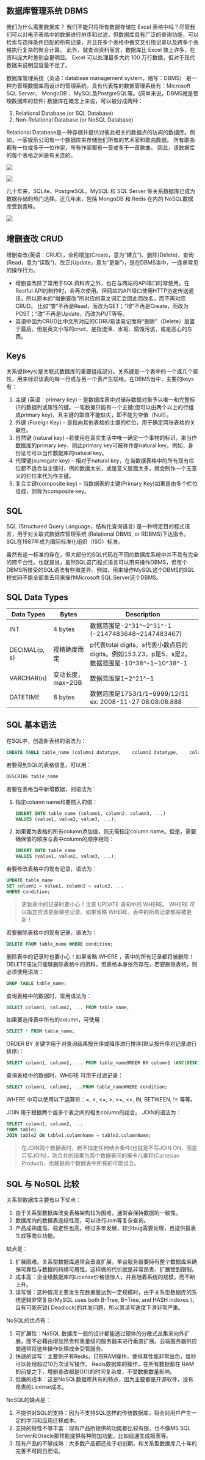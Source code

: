 ## 数据库管理系统 DBMS

我们为什么需要数据库？ 我们不能只将所有数据存储在 Excel 表格中吗？尽管我们可以对电子表格中的数据进行排序和过滤，但数据库具有广泛的查询功能，可以检索与选择条件匹配的所有记录，并且在多个表格中做交叉引用记录以及跨多个表格执行复杂的聚合计算。
此外，就查询资料而言，数据库比 Excel 快上许多，在资料庞大时差别会更明显。 Excel 可以处理最多大约 100 万行数据，但对于现代数据来说明显容量不足了。

数据库管理系统（英语：database management system，缩写：DBMS） 是一种为管理数据库而设计的管理系统。具有代表性的数据管理系统有：Microsoft SQL Server、 MongoDB 、MySQL及PostgreSQL等。(简单来说，DBMS就是管理数据库的软件)
数据库在概念上来说，可以被分成两种：

1. Relational Database (or SQL Database)
2. Non-Relational Database (or NoSQL Database)

Relational Database是一种存储并提供对彼此相关的数据点的访问的数据库。例如，一家娱乐公司有一个数据库来存储他们所有的艺术家和歌曲数据。 所有歌曲都有一位或多于一位作家，所有作家都有一首或多于一首歌曲。 因此，该数据库的每个表格之间是有关连的。

![](https://img.xiansakana.xyz/202311111807687.png)

![](https://img.xiansakana.xyz/202311111807969.png)

几十年来，SQLite、PostgreSQL、MySQL 和 SQL Server 等关系数据库已成为数据存储的热门选择。近几年来，包括 MongoDB 和 Redis 在内的 NoSQL数据库受到青睐。

![](https://img.xiansakana.xyz/202311111808138.png)

## 增删查改 CRUD

增删查改(英语：CRUD)，全称增加(Create，意为“建立”)、删除(Delete)、查询(Read，意为“读取”)、改正(Update，意为“更新”)，是在DBMS当中，一连串常见的操作行为。

- 增删查改除了常用于SQL资料库之外，也在与网站的API埠口时常使用。在Restful API的制作时，会再次使用。但网站的API埠口使用HTTP协定传送通讯，所以原本的“增删查改”所对应的英文词汇会因此而改名，而不再对应CRUD。 比如“查”不再是Read，而改为GET；“增”不再是Create，而改为POST；“改”不再是Update，而改为PUT等等。
- 英语中因为CRUD比中文所对应的CDRU易读易记而将“删除”（Delete）放置于最后。但是英文小写的crud，是指渣滓、水垢、腐蚀污泥，或是恶心的东西。

## Keys

关系键(keys)是关联式数据库的重要组成部分。关系键是一个表中的一个或几个属性，用来标识该表的每一行或与另一个表产生联络。在DBMS当中，主要的keys有：

1. 主键 (英语：primary key) – 是数据库表中对储存数据对象予以唯一和完整标识的数据列或属性的键。一笔数据只能有一个主键(但可以由两个以上的行组成primary key)，且主键的取值不能缺失，即不能为空值（Null）。
2. 外键 (Foreign Key) – 是指向其他表格的主键的栏位，用于确定两张表格的关联性。
3. 自然键 (natural key) –若使用在真实生活中唯一确定一个事物的标识，来当作数据库的primary key，则此primary key可被称作是natural key。例如，身份证号可以当作数据库的natural key。
4. 代理键(surrogate key) – 相对于natural key，在当数据表格中的所有现有栏位都不适合当主键时，例如数据太长，或是意义层面太多，就会制作一个无意义的栏位来代为作主键。
5. 复合主键(composite key) – 当数据表的主键(Primary Key)如果是由多个栏位组成，则称为composite key。

## SQL

SQL (Structured Query Language，结构化查询语言) 是一种特定目的程式语言，用于对关联式数据库管理系统 (Relational DBMS, or RDBMS)下达指令。 SQL在1987年成为国际标准化组织（ISO）标准。

虽然有这一标准的存在，但大部分的SQL代码在不同的数据库系统中并不具有完全的跨平台性。也就是说，虽然SQL这门程式语言可以用来操作DBMS，但每个DBMS所接受的SQL语法有些微差异。例如，用来操作MySQL这个DBMS的SQL程式码不能全部拿去用来操作Microsoft SQL Server这个DBMS。

## SQL Data Types

| Data Types    | Bytes             | Description                                                  |
| ------------- | ----------------- | ------------------------------------------------------------ |
| INT           | 4 bytes           | 数据范围是-2^31^~2^31^-1 (-2147483648~2147483467)            |
| DECIMAL(p, s) | 视精确度而定      | p代表total digits，s代表小数点后的digits。例如153.23，p是5，s是2。数据范围是-10^38^+1~10^38^-1 |
| VARCHAR(n)    | 变动长度，max=2GB | 数据范围是1~2^21^-1                                          |
| DATETIME      | 8 bytes           | 数据范围是1753/1/1~9999/12/31 ex: 2008-11-27 08:08:08.888    |

## SQL 基本语法

在SQL中，创造新表格的语法为：
```sql
CREATE TABLE table_name (column1 datatype,    column2 datatype,    column3 datatype,   ....);
```

若要得到SQL的表格信息，可以用：
```sql
DESCRIBE table_name
```

若要在表格当中新增数据，则语法为：

1. 指定column name和要插入的值：

   ```sql
   INSERT INTO table_name (column1, column2, column3, ...)
   VALUES (value1, value2, value3, ...);
   ```

2. 如果要为表格的所有column添加值，则无需指定column name。但是，需要确保值的顺序与表中column的顺序相同：
   ```sql
   INSERT INTO table_name
   VALUES (value1, value2, value3, ...);
   ```

若要修改表格中的现有记录，语法为：
```sql
UPDATE table_name 
SET column1 = value1, column2 = value2, ...
WHERE condition;
```

> 更新表中的记录时要小心！注意 UPDATE 语句中的 WHERE。 WHERE 可以指定应该更新哪些记录。如果省略 WHERE，表中的所有记录都将被更新！

若要删除表格中的现有记录，语法为：
```sql
DELETE FROM table_name WHERE condition;
```

删除表中的记录时也要小心！如果省略 WHERE ，表中的所有记录都将被删除！ DELETE语法只能够删除表格中的资料，但表格本身依然存在。若要删除表格，则必须使用语法：
```sql
DROP TABLE table_name;
```

查询表格中的数据时，常用语法为：
```sql
SELECT column1, column2, ... FROM table_name;
```

如果要选择表中所有的column，可使用：
```sql
SELECT * FROM table_name;
```

ORDER BY 关键字用于对查询结果按升序或降序进行排序(默认按升序对记录进行排序)：
```sql
SELECT column1, column2, ... FROM table_nameORDER BY column1 (ASC|DESC), column2 (ASC|DESC), …;
```

查询表格中的数据时，WHERE 可用于过滤记录：
```sql
SELECT column1, column2, ...FROM table_nameWHERE condition;
```

WHERE 中可以使用以下运算符：=, <, <=, >, >=, <>, IN, BETWEEN, != 等等。

JOIN 用于根据两个或多个表之间的相关column的组合。 JOIN的语法为：
```sql
SELECT column1, column2, ... 
FROM table1 
JOIN table2 ON table1.columnName = table2.columnName;
```

> 在JOIN两个数据表时，若不指定任何结合条件(也就是不写JOIN ON，而是只写JOIN)，则合并的结果为两个数据表间的笛卡儿乘积(Cartesian Product)，也就是两个数据表中所有的可能组合。

## SQL 与 NoSQL 比较

关系型数据库主要有以下优点：

1. 由于关系型数据库改变表格架构较为困难，通常会保持数据的一致性。
2. 数据库内的数据表连结性高，可以进行Join等复杂查询。
3. 产品成熟度高、稳定性也高，经过多年发展，较少bug需要处理，且提供报表生成等商业功能。

缺点是：

1. 扩展困难。关系型数据库通常会垂直扩展，单台服务器要持有整个数据库来确保可靠性与数据的持续可用性。这样做的代价就是非常昂贵、扩展受到限制。
2. 成本高：企业级数据库的License价格很惊人，并且随着系统的规模，而不断上升。
3. 读写慢：这种情况主要发生在数据量达到一定规模时，由于关系型数据库的系统逻辑非常复杂(MySQL uses both B-Tree, B+Tree, and HASH indexes )，且有可能死锁( Deadlock)的并发问题，所以其读写速度下滑非常严重。

NoSQL的优点有：

1. 可扩展性：NoSQL 数据库一般的设计都能透过硬体的分散式丛集来向外扩展，而不必藉由增加昂贵和重量级的服务器来进行垂直扩展。云端服务器供应商通常将这些操作处理成全受管服务。
2. 快速的读写：主要例子有Redis，只在RAM操作，使得其性能非常出色，每秒可以处理超过10万次读写操作。 Redis数据库的操作，在所有数据都在 RAM的前提之下，增删查改都是O(1)的时间复杂度，不受数据数量影响。
3. 低廉的成本：这是NoSQL数据库共有的特点，因为主要都是开源软件，没有昂贵的License成本。

NoSQL的缺点是：

1. 不提供对SQL的支持：因为不支持SQL这样的传统数据库，将会对用户产生一定的学习和应用迁移成本。
2. 支持的特性不够丰富：现有产品所提供的功能都比较有限，也不像MS SQL Server和Oracle那样能提供各种附加功能，比如自通生成报表等。
3. 现有产品的不够成熟：大多数产品都还处于初创期，和关系型数据库几十年的完善不可同日而语。